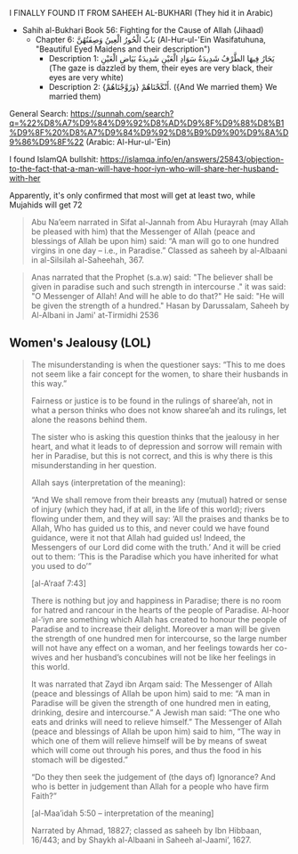 I FINALLY FOUND IT FROM SAHEEH AL-BUKHARI (They hid it in Arabic)

- Sahih al-Bukhari Book 56: Fighting for the Cause of Allah (Jihaad)
	- Chapter 6: بَابُ الْحُورُ الْعِينُ وَصِفَتُهُنَّ (Al-Hur-ul-'Ein Wasifatuhuna, "Beautiful Eyed Maidens and their description")
		- Description 1: يَحَارُ فِيهَا الطَّرْفُ شَدِيدَةُ سَوَادِ الْعَيْنِ شَدِيدَةُ بَيَاضِ الْعَيْنِ (The gaze is dazzled by them, their eyes are very black, their eyes are very white)
		- Description 2: {وَزَوَّجْنَاهُمْ} أَنْكَحْنَاهُمْ. ({And We married them} We married them)

General Search: https://sunnah.com/search?q=%22%D8%A7%D9%84%D9%92%D8%AD%D9%8F%D9%88%D8%B1%D9%8F%20%D8%A7%D9%84%D9%92%D8%B9%D9%90%D9%8A%D9%86%D9%8F%22 (Arabic: Al-Hur-ul-'Ein)

I found IslamQA bullshit: https://islamqa.info/en/answers/25843/objection-to-the-fact-that-a-man-will-have-hoor-iyn-who-will-share-her-husband-with-her

Apparently, it's only confirmed that most will get at least two, while Mujahids will get 72

> Abu Na’eem narrated in Sifat al-Jannah from Abu Hurayrah (may Allah be pleased with him) that the Messenger of Allah (peace and blessings of Allah be upon him) said: “A man will go to one hundred virgins in one day – i.e., in Paradise.” Classed as saheeh by al-Albaani in al-Silsilah al-Saheehah, 367.

> Anas narrated that the Prophet (s.a.w) said: "The believer shall be given in paradise such and such strength in intercourse ." it was said: "O Messenger of Allah! And will he able to do that?" He said: "He will be given the strength of a hundred."
> Hasan by Darussalam, Saheeh by Al-Albani in Jami' at-Tirmidhi 2536
## Women's Jealousy (LOL)

> The misunderstanding is when the questioner says: “This to me does not seem like a fair concept for the women, to share their husbands in this way.” 
> 
> Fairness or justice is to be found in the rulings of sharee’ah, not in what a person thinks who does not know sharee’ah and its rulings, let alone the reasons behind them. 
> 
> The sister who is asking this question thinks that the jealousy in her heart, and what it leads to of depression and sorrow will remain with her in Paradise, but this is not correct, and this is why there is this misunderstanding in her question.  
> 
> Allah says (interpretation of the meaning): 
> 
> “And We shall remove from their breasts any (mutual) hatred or sense of injury (which they had, if at all, in the life of this world); rivers flowing under them, and they will say: ‘All the praises and thanks be to Allah, Who has guided us to this, and never could we have found guidance, were it not that Allah had guided us! Indeed, the Messengers of our Lord did come with the truth.’ And it will be cried out to them: ‘This is the Paradise which you have inherited for what you used to do’”
> 
> [al-A’raaf 7:43]
> 
> There is nothing but joy and happiness in Paradise; there is no room for hatred and rancour in the hearts of the people of Paradise. Al-hoor al-‘iyn are something which Allah has created to honour the people of Paradise and to increase their delight. Moreover a man will be given the strength of one hundred men for intercourse, so the large number will not have any effect on a woman, and her feelings towards her co-wives and her husband’s concubines will not be like her feelings in this world. 
> 
> It was narrated that Zayd ibn Arqam said: The Messenger of Allah (peace and blessings of Allah be upon him) said to me: “A man in Paradise will be given the strength of one hundred men in eating, drinking, desire and intercourse.” A Jewish man said: “The one who eats and drinks will need to relieve himself.” The Messenger of Allah (peace and blessings of Allah be upon him) said to him, “The way in which one of them will relieve himself will be by means of sweat which will come out through his pores, and thus the food in his stomach will be digested.” 
> 
> “Do they then seek the judgement of (the days of) Ignorance? And who is better in judgement than Allah for a people who have firm Faith?”
> 
> [al-Maa’idah 5:50 – interpretation of the meaning]
> 
> Narrated by Ahmad, 18827; classed as saheeh by Ibn Hibbaan, 16/443; and by Shaykh al-Albaani in Saheeh al-Jaami’, 1627.